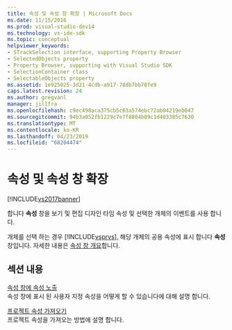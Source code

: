 ```yaml
---
title: 속성 및 속성 창 확장 | Microsoft Docs
ms.date: 11/15/2016
ms.prod: visual-studio-dev14
ms.technology: vs-ide-sdk
ms.topic: conceptual
helpviewer_keywords:
- STrackSelection interface, supporting Property Browser
- SelectedObjects property
- Property Browser, supporting with Visual Studio SDK
- SelectionContainer class
- SelectableObjects property
ms.assetid: 1e925025-3d21-4cdb-a917-78db7bb78fe9
caps.latest.revision: 24
ms.author: gregvanl
manager: jillfra
ms.openlocfilehash: c9ec498aca375cb5c63a574ebc72ab04219eb047
ms.sourcegitcommit: 94b3a052fb1229c7e7f8804b09c1d403385c7630
ms.translationtype: MT
ms.contentlocale: ko-KR
ms.lasthandoff: 04/23/2019
ms.locfileid: "68204474"
---
```

# <a name="extending-properties-and-the-property-window"></a>속성 및 속성 창 확장
[!INCLUDE[vs2017banner](../includes/vs2017banner.md)]

합니다 **속성** 창을 보기 및 편집 디자인 타임 속성 및 선택한 개체의 이벤트를 사용 합니다.  
  
 개체를 선택 하는 경우 [!INCLUDE[vsprvs](../includes/vsprvs-md.md)], 해당 개체의 공용 속성에 표시 합니다 **속성** 창입니다. 자세한 내용은 [속성 창 개요](../extensibility/internals/properties-window-overview.md)합니다.  
  
## <a name="in-this-section"></a>섹션 내용  
 [속성 창에 속성 노출](../extensibility/exposing-properties-to-the-properties-window.md)  
 속성 창에 표시 된 사용자 지정 속성을 어떻게 할 수 있습니다에 대해 설명 합니다.  
  
 [프로젝트 속성 가져오기](../extensibility/getting-project-properties.md)  
 프로젝트 속성을 가져오는 방법에 설명 합니다.
